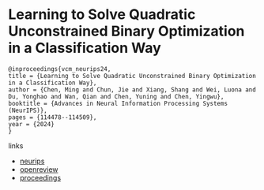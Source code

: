 # Learning to Solve Quadratic Unconstrained Binary Optimization in a Classification Way

```
@inproceedings{vcm_neurips24,
title = {Learning to Solve Quadratic Unconstrained Binary Optimization in a Classification Way},
author = {Chen, Ming and Chun, Jie and Xiang, Shang and Wei, Luona and Du, Yonghao and Wan, Qian and Chen, Yuning and Chen, Yingwu},
booktitle = {Advances in Neural Information Processing Systems (NeurIPS)},
pages = {114478--114509},
year = {2024}
}
```

links
- [neurips](https://nips.cc/Conferences/2024/Schedule?showEvent=93580)
- [openreview](https://openreview.net/forum?id=p43ObIwJFW)
- [proceedings](https://papers.nips.cc//paper_files/paper/2024/hash/cfedcb3b2abdf0f519b0afd6a16c04da-Abstract-Conference.html)
